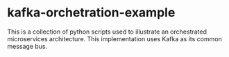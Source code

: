 # kafka-orchetration-example
This is a collection of python scripts used to illustrate an orchestrated microservices architecture. This implementation uses Kafka as its common message bus.
